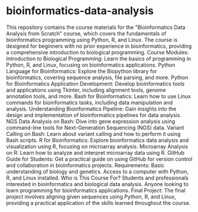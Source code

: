# bioinformatics-data-analysis
This repository contains the course materials for the "Bioinformatics Data Analysis from Scratch" course, which covers the fundamentals of bioinformatics programming using Python, R, and Linux. The course is designed for beginners with no prior experience in bioinformatics, providing a comprehensive introduction to biological programming.
Course Modules:
Introduction to Biological Programming: Learn the basics of programming in Python, R, and Linux, focusing on bioinformatics applications.
Python Language for Bioinformatics: Explore the Biopython library for bioinformatics, covering sequence analysis, file parsing, and more.
Python for Bioinformatics Application Development: Develop bioinformatics tools and applications using Tkinter, including alignment tools, genome annotation tools, and more.
Bash for Bioinformatics: Learn how to use Linux commands for bioinformatics tasks, including data manipulation and analysis.
Understanding Bioinformatics Pipeline: Gain insights into the design and implementation of bioinformatics pipelines for data analysis.
NGS Data Analysis on Bash: Dive into gene expression analysis using command-line tools for Next-Generation Sequencing (NGS) data.
Variant Calling on Bash: Learn about variant calling and how to perform it using Bash scripts.
R for Bioinformatics: Explore bioinformatics data analysis and visualization using R, focusing on microarray analysis.
Microarray Analysis on R: Learn how to analyze and interpret microarray data using R.
GitHub Guide for Students: Get a practical guide on using GitHub for version control and collaboration in bioinformatics projects.
Requirements:
Basic understanding of biology and genetics.
Access to a computer with Python, R, and Linux installed.
Who is This Course For?
Students and professionals interested in bioinformatics and biological data analysis.
Anyone looking to learn programming for bioinformatics applications.
Final Project:
The final project involves aligning given sequences using Python, R, and Linux, providing a practical application of the skills learned throughout the course.
